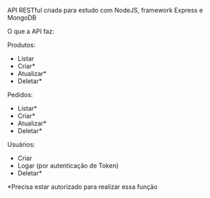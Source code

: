 API RESTful criada para estudo com NodeJS, framework Express e MongoDB

O que a API faz:

Produtos:
- Listar
- Criar*
- Atualizar*
- Deletar*

Pedidos:
- Listar*
- Criar*
- Atualizar*
- Deletar*

Usuários:
- Criar
- Logar (por autenticação de Token)
- Deletar*

*Precisa estar autorizado para realizar essa função